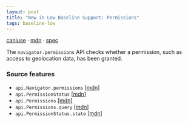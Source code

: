 ```yaml
---
layout: post
title: "New in Low Baseline Support: Permissions"
tags: baseline-low
---
```


[caniuse](https://caniuse.com/?search=permissions) · [mdn](https://developer.mozilla.org/en-US/search?q=Permissions) · [spec](https://w3c.github.io/permissions/)

The `navigator.permissions` API checks whether a permission, such as access to geolocation data, has been granted.

### Source features

- ``api.Navigator.permissions`` [[mdn]](https://developer.mozilla.org/en-US/search?q=api.Navigator.permissions)
- ``api.PermissionStatus`` [[mdn]](https://developer.mozilla.org/en-US/search?q=api.PermissionStatus)
- ``api.Permissions`` [[mdn]](https://developer.mozilla.org/en-US/search?q=api.Permissions)
- ``api.Permissions.query`` [[mdn]](https://developer.mozilla.org/en-US/search?q=api.Permissions.query)
- ``api.PermissionStatus.state`` [[mdn]](https://developer.mozilla.org/en-US/search?q=api.PermissionStatus.state)
